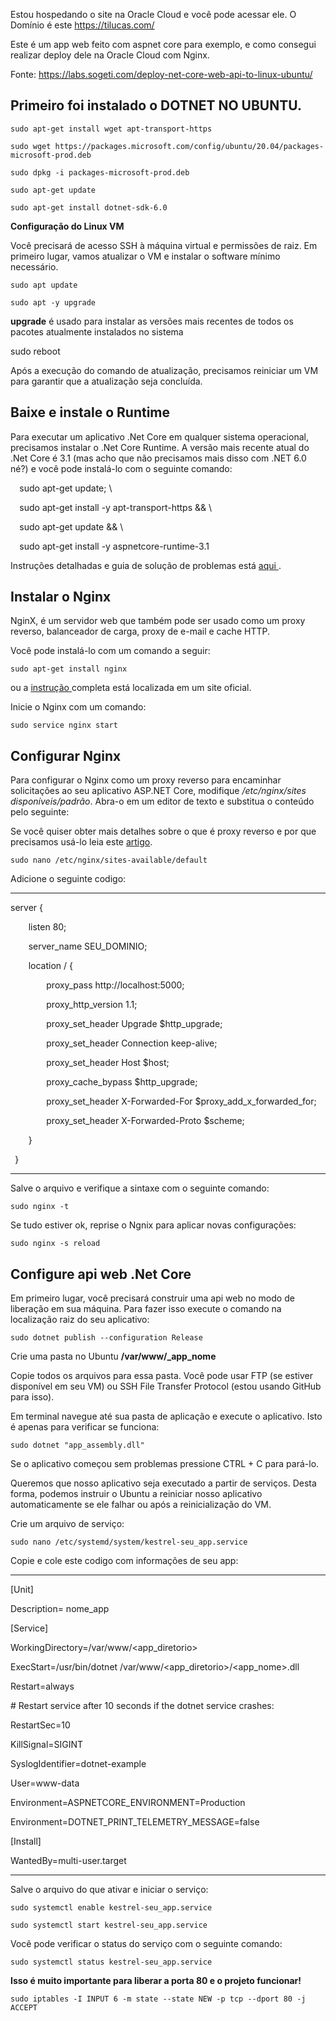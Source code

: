 Estou hospedando o site na Oracle Cloud e você pode acessar ele. O Domínio é este https://tilucas.com/

Este é um app web feito com aspnet core para exemplo, e como consegui realizar deploy dele na Oracle Cloud com Nginx.

Fonte: https://labs.sogeti.com/deploy-net-core-web-api-to-linux-ubuntu/
 
## **Primeiro foi instalado o DOTNET NO UBUNTU.**

<pre><code>sudo apt-get install wget apt-transport-https</code></pre>
<pre><code>sudo wget https://packages.microsoft.com/config/ubuntu/20.04/packages-microsoft-prod.deb</code></pre>
<pre><code>sudo dpkg -i packages-microsoft-prod.deb</code></pre>
<pre><code>sudo apt-get update</code></pre>
<pre><code>sudo apt-get install dotnet-sdk-6.0</code></pre>

**Configuração do Linux VM**

Você precisará de acesso SSH à máquina virtual e permissões de raiz. Em primeiro lugar, vamos atualizar o VM e instalar o software mínimo necessário. 

<pre><code>sudo apt update</code></pre>
<pre><code>sudo apt -y upgrade</code></pre>



**upgrade** é usado para instalar as versões mais recentes de todos os pacotes atualmente instalados no sistema 

sudo reboot

Após a execução do comando de atualização, precisamos reiniciar um VM para garantir que a atualização seja concluída. 
## **Baixe e instale o Runtime** 
Para executar um aplicativo .Net Core em qualquer sistema operacional, precisamos instalar o .Net Core Runtime. A versão mais recente atual do .Net Core é 3.1 (mas acho que não precisamos mais disso com .NET 6.0 né?) e você pode instalá-lo com o seguinte comando: 


`  `sudo apt-get update; \

`  `sudo apt-get install -y apt-transport-https && \

`  `sudo apt-get update && \

`  `sudo apt-get install -y aspnetcore-runtime-3.1

Instruções detalhadas e guia de solução de problemas está [aqui ](https://docs.microsoft.com/en-gb/dotnet/core/install/linux-ubuntu). 
## **Instalar o Nginx** 
NginX, é um servidor web que também pode ser usado como um proxy reverso, balanceador de carga, proxy de e-mail e cache HTTP. 

Você pode instalá-lo com um comando a seguir: 

<pre><code>sudo apt-get install nginx</code></pre>


ou a [instrução ](https://www.nginx.com/resources/wiki/start/topics/tutorials/install/#official-debian-ubuntu-packages)completa está localizada em um site oficial. 

Inicie o Nginx com um comando: 

<pre><code>sudo service nginx start</code></pre>

## **Configurar Nginx** 
Para configurar o Nginx como um proxy reverso para encaminhar solicitações ao seu aplicativo ASP.NET Core, modifique */etc/nginx/sites disponíveis/padrão*. Abra-o em um editor de texto e substitua o conteúdo pelo seguinte: 

Se você quiser obter mais detalhes sobre o que é proxy reverso e por que precisamos usá-lo leia este [artigo](https://en.wikipedia.org/wiki/Reverse_proxy). 

<pre><code>sudo nano /etc/nginx/sites-available/default</code></pre>


Adicione o seguinte codigo: 
<hr>
server {

`    `listen        80;

`    `server\_name  SEU\_DOMINIO;

`    `location / {

`        `proxy\_pass         http://localhost:5000;

`        `proxy\_http\_version 1.1;

`        `proxy\_set\_header   Upgrade $http\_upgrade;

`        `proxy\_set\_header   Connection keep-alive;

`        `proxy\_set\_header   Host $host;

`        `proxy\_cache\_bypass $http\_upgrade;

`        `proxy\_set\_header   X-Forwarded-For $proxy\_add\_x\_forwarded\_for;

`        `proxy\_set\_header   X-Forwarded-Proto $scheme;

`    `}

` `}
<hr>
Salve o arquivo e verifique a sintaxe com o seguinte comando: 

<pre><code>sudo nginx -t</code></pre>

Se tudo estiver ok, reprise o Ngnix para aplicar novas configurações: 

<pre><code>sudo nginx -s reload</code></pre>

## **Configure api web .Net Core** 
Em primeiro lugar, você precisará construir uma api web no modo de liberação em sua máquina. Para fazer isso execute o comando na localização raiz do seu aplicativo: 

<pre><code>sudo dotnet publish --configuration Release</code></pre>

Crie uma pasta no Ubuntu **/var/www/\_app\_nome**

Copie todos os arquivos para essa pasta. Você pode usar FTP (se estiver disponível em seu VM) ou SSH File Transfer Protocol (estou usando GitHub para isso). 

Em terminal navegue até sua pasta de aplicação e execute o aplicativo. Isto é apenas para verificar se funciona: 

<pre><code>sudo dotnet "app_assembly.dll"</code></pre>

Se o aplicativo começou sem problemas pressione CTRL + C para pará-lo. 

Queremos que nosso aplicativo seja executado a partir de serviços. Desta forma, podemos instruir o Ubuntu a reiniciar nosso aplicativo automaticamente se ele falhar ou após a reinicialização do VM. 

Crie um arquivo de serviço: 

<pre><code>sudo nano /etc/systemd/system/kestrel-seu_app.service</code></pre>

Copie e cole este codigo com informações de seu app:

<hr>
[Unit]

Description= nome_app

[Service]

WorkingDirectory=/var/www/<app\_diretorio>

ExecStart=/usr/bin/dotnet /var/www/<app\_diretorio>/<app\_nome>.dll

Restart=always

\# Restart service after 10 seconds if the dotnet service crashes:

RestartSec=10

KillSignal=SIGINT

SyslogIdentifier=dotnet-example

User=www-data

Environment=ASPNETCORE\_ENVIRONMENT=Production

Environment=DOTNET\_PRINT\_TELEMETRY\_MESSAGE=false

[Install]

WantedBy=multi-user.target
<hr>
Salve o arquivo do que ativar e iniciar o serviço: 

<pre><code>sudo systemctl enable kestrel-seu_app.service</code></pre>

<pre><code>sudo systemctl start kestrel-seu_app.service</code></pre>

Você pode verificar o status do serviço com o seguinte comando: 

<pre><code>sudo systemctl status kestrel-seu_app.service</code></pre>

**Isso é muito importante para liberar a porta 80 e o projeto funcionar!**

<pre><code>sudo iptables -I INPUT 6 -m state --state NEW -p tcp --dport 80 -j ACCEPT</code></pre>